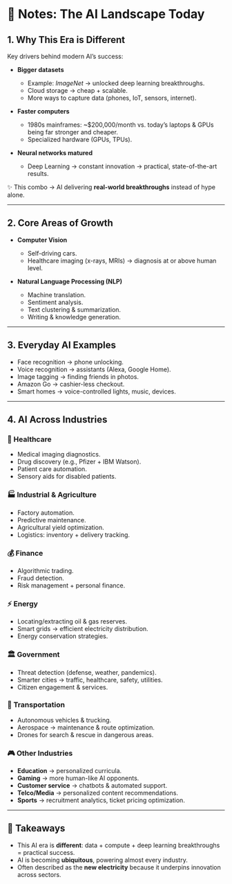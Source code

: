 # 📘 Notes: The AI Landscape Today

## 1. Why This Era is Different

Key drivers behind modern AI’s success:

* **Bigger datasets**

  * Example: *ImageNet* → unlocked deep learning breakthroughs.
  * Cloud storage → cheap + scalable.
  * More ways to capture data (phones, IoT, sensors, internet).
* **Faster computers**

  * 1980s mainframes: ~$200,000/month vs. today’s laptops & GPUs being far stronger and cheaper.
  * Specialized hardware (GPUs, TPUs).
* **Neural networks matured**

  * Deep Learning → constant innovation → practical, state-of-the-art results.

✨ This combo → AI delivering **real-world breakthroughs** instead of hype alone.

---

## 2. Core Areas of Growth

* **Computer Vision**

  * Self-driving cars.
  * Healthcare imaging (x-rays, MRIs) → diagnosis at or above human level.
* **Natural Language Processing (NLP)**

  * Machine translation.
  * Sentiment analysis.
  * Text clustering & summarization.
  * Writing & knowledge generation.

---

## 3. Everyday AI Examples

* Face recognition → phone unlocking.
* Voice recognition → assistants (Alexa, Google Home).
* Image tagging → finding friends in photos.
* Amazon Go → cashier-less checkout.
* Smart homes → voice-controlled lights, music, devices.

---

## 4. AI Across Industries

### 🏥 Healthcare

* Medical imaging diagnostics.
* Drug discovery (e.g., Pfizer + IBM Watson).
* Patient care automation.
* Sensory aids for disabled patients.

### 🏭 Industrial & Agriculture

* Factory automation.
* Predictive maintenance.
* Agricultural yield optimization.
* Logistics: inventory + delivery tracking.

### 💰 Finance

* Algorithmic trading.
* Fraud detection.
* Risk management + personal finance.

### ⚡ Energy

* Locating/extracting oil & gas reserves.
* Smart grids → efficient electricity distribution.
* Energy conservation strategies.

### 🏛️ Government

* Threat detection (defense, weather, pandemics).
* Smarter cities → traffic, healthcare, safety, utilities.
* Citizen engagement & services.

### 🚗 Transportation

* Autonomous vehicles & trucking.
* Aerospace → maintenance & route optimization.
* Drones for search & rescue in dangerous areas.

### 🎮 Other Industries

* **Education** → personalized curricula.
* **Gaming** → more human-like AI opponents.
* **Customer service** → chatbots & automated support.
* **Telco/Media** → personalized content recommendations.
* **Sports** → recruitment analytics, ticket pricing optimization.

---

## 🔑 Takeaways

* This AI era is **different**: data + compute + deep learning breakthroughs = practical success.
* AI is becoming **ubiquitous**, powering almost every industry.
* Often described as the **new electricity** because it underpins innovation across sectors.
